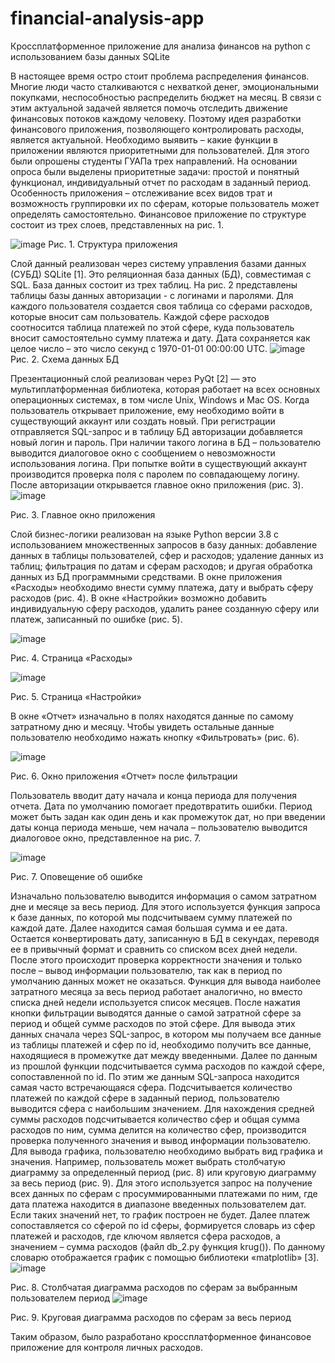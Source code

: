 # financial-analysis-app

Кроссплатформенное приложение для анализа финансов на python с использованием базы данных SQLite

В настоящее время остро стоит проблема распределения финансов. Многие люди часто сталкиваются с нехваткой денег, эмоциональными покупками, неспособностью распределить бюджет на месяц. 
В связи с этим актуальной задачей является помочь отследить движение финансовых потоков каждому человеку. Поэтому идея разработки финансового приложения, позволяющего контролировать расходы, является актуальной.
Необходимо выявить – какие функции в приложении являются приоритетными для пользователей. Для этого были опрошены студенты ГУАПа трех направлений. На основании опроса были выделены приоритетные задачи: простой и понятный функционал, индивидуальный отчет по расходам в заданный период. 
Особенность приложения – отслеживание всех видов трат и возможность группировки их по сферам, которые пользователь может определять самостоятельно.
Финансовое приложение по структуре состоит из трех слоев, представленных на рис. 1.

![image](https://user-images.githubusercontent.com/64825099/194549842-480aa62c-8365-48b2-8165-fc63df653e27.png)
 Рис. 1. Структура приложения

Слой данный реализован через систему управления базами данных (СУБД) SQLite [1]. Это реляционная база данных (БД), совместимая с SQL.
База данных состоит из трех таблиц. На рис. 2 представлены таблицы базы данных авторизации - с логинами и паролями. Для каждого пользователя создается своя таблица со сферами расходов, которые вносит сам пользователь. Каждой сфере расходов соотносится таблица платежей по этой сфере, куда пользователь вносит самостоятельно сумму платежа и дату. Дата сохраняется как целое число – это число секунд с 1970-01-01 00:00:00 UTC.
 ![image](https://user-images.githubusercontent.com/64825099/194550147-f1db10e5-25af-4702-a54e-0bca38d5d7ea.png)
Рис. 2. Схема данных БД

Презентационный слой реализован через PyQt [2] — это мультиплатформенная библиотека, которая работает на всех основных операционных системах, в том числе Unix, Windows и Mac OS.
Когда пользователь открывает приложение, ему необходимо войти в существующий аккаунт или создать новый. При регистрации отправляется SQL-запрос и в таблицу БД авторизации добавляется новый логин и пароль. При наличии такого логина в БД – пользователю выводится диалоговое окно с сообщением о невозможности использования логина. При попытке войти в существующий аккаунт производится проверка поля с паролем по совпадающему логину. После авторизации открывается главное окно приложения (рис. 3).
![image](https://user-images.githubusercontent.com/64825099/194550172-65950b1c-565c-49d4-aee7-6433563fbfbd.png)

Рис. 3. Главное окно приложения

Слой бизнес-логики реализован на языке Python версии 3.8 с использованием множественных запросов в базу данных: добавление данных в таблицы пользователей, сфер и расходов; удаление данных из таблиц; фильтрация по датам и сферам расходов; и другая обработка данных из БД программными средствами.
В окне приложения «Расходы» необходимо внести сумму платежа, дату и выбрать сферу расходов (рис. 4). В окне «Настройки» возможно добавить индивидуальную сферу расходов, удалить ранее созданную сферу или платеж, записанный по ошибке (рис. 5).

![image](https://user-images.githubusercontent.com/64825099/194550210-8e379059-db79-4694-a8a6-c80fab38cd6c.png)

Рис. 4. Страница «Расходы»

![image](https://user-images.githubusercontent.com/64825099/194550260-0badf469-81ee-4867-a5f1-6b17bb2157fe.png)

Рис. 5. Страница «Настройки»
	
В окне «Отчет» изначально в полях находятся данные по самому затратному дню и месяцу. Чтобы увидеть остальные данные пользователю необходимо нажать кнопку «Фильтровать» (рис. 6).

 ![image](https://user-images.githubusercontent.com/64825099/194550285-826a1909-89a2-46d2-95b8-8544325709ce.png)

Рис. 6. Окно приложения «Отчет» после фильтрации

Пользователь вводит дату начала и конца периода для получения отчета. Дата по умолчанию помогает предотвратить ошибки. Период может быть задан как один день и как промежуток дат, но при введении даты конца периода меньше, чем начала – пользователю выводится диалоговое окно, представленное на рис. 7.

![image](https://user-images.githubusercontent.com/64825099/194550304-8d7ac946-a48f-4851-88c8-ecfc326f0c9a.png)

Рис. 7. Оповещение об ошибке

Изначально пользователю выводится информация о самом затратном дне и месяце за весь период. Для этого используется функция запроса к базе данных, по которой мы подсчитываем сумму платежей по каждой дате. Далее находится самая большая сумма и ее дата. Остается конвертировать дату, записанную в БД в секундах, переводя ее в привычный формат и сравнить со списком всех дней недели. После этого происходит проверка корректности значения и только после –  вывод информации пользователю, так как в период по умолчанию данных может не оказаться. Функция для вывода наиболее затратного месяца за весь период работает аналогично, но вместо списка дней недели используется список месяцев.
После нажатия кнопки фильтрации выводятся данные о самой затратной сфере за период и общей сумме расходов по этой сфере. Для вывода этих данных сначала через SQL-запрос, в котором мы получаем все данные из таблицы платежей и сфер по id, необходимо получить все данные, находящиеся в промежутке дат между введенными. Далее по данным из прошлой функции подсчитывается сумма расходов по каждой сфере, сопоставленной по id. 
По этим же данным SQL-запроса находится самая часто встречающаяся сфера. Подсчитывается количество платежей по каждой сфере в заданный период, пользователю выводится сфера с наибольшим значением.
Для нахождения средней суммы расходов подсчитывается количество сфер и общая сумма расходов по ним, сумма делится на количество сфер, производится проверка полученного значения и вывод информации пользователю.
Для вывода графика, пользователю необходимо выбрать вид графика и значения. Например, пользователь может выбрать столбчатую диаграмму за определенный период (рис. 8) или круговую диаграмму за весь период (рис. 9).  Для этого используется запрос на получение всех данных по сферам с просуммированными платежами по ним, где дата платежа находится в диапазоне введенных пользователем дат. Если таких значений нет, то график построен не будет. Далее платеж сопоставляется со сферой по id сферы, формируется словарь из сфер платежей и расходов, где ключом является сфера расходов, а значением – сумма расходов (файл db_2.py функция krug()). По данному словарю отображается график с помощью библиотеки «matplotlib» [3]. 
![image](https://user-images.githubusercontent.com/64825099/194550364-fa37f3c7-17c8-42e6-b63d-e5fbaac617cf.png)

Рис. 8. Столбчатая диаграмма расходов по сферам за выбранным пользователем период
![image](https://user-images.githubusercontent.com/64825099/194550385-c6b6f4bd-ad9c-4471-aad9-b19317b37470.png)

Рис. 9. Круговая диаграмма расходов по сферам за весь период

Таким образом, было разработано кроссплатформенное финансовое приложение для контроля личных расходов.

